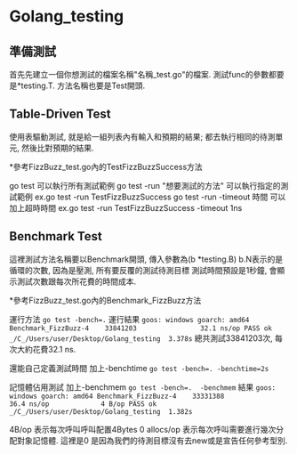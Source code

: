 # Golang_testing
## 準備測試
首先先建立一個你想測試的檔案名稱"名稱_test.go"的檔案.
測試func的參數都要是*testing.T.
方法名稱也要是Test開頭.

## Table-Driven Test
使用表驅動測試, 就是給一組列表內有輸入和預期的結果;
都去執行相同的待測單元, 然後比對預期的結果.

*參考FizzBuzz_test.go內的TestFizzBuzzSuccess方法

go test  可以執行所有測試範例
go test -run "想要測試的方法" 可以執行指定的測試範例
    ex.go test -run TestFizzBuzzSuccess
go test -run -timeout 時間  可以加上超時時間
    ex.go test -run TestFizzBuzzSuccess -timeout 1ns 

## Benchmark Test

這裡測試方法名稱要以Benchmark開頭, 傳入參數為(b *testing.B)
b.N表示的是循環的次數, 因為是壓測, 所有要反覆的測試待測目標
測試時間預設是1秒鐘, 會顯示測試次數跟每次所花費的時間成本.

*參考FizzBuzz_test.go內的Benchmark_FizzBuzz方法

運行方法 
`
go test -bench=.
`
運行結果
`
goos: windows
goarch: amd64
Benchmark_FizzBuzz-4    33841203                32.1 ns/op
PASS
ok      _/C_/Users/user/Desktop/Golang_testing  3.378s
`
總共測試33841203次, 每次大約花費32.1 ns.


還能自己定義測試時間
加上-benchtime
`
go test -bench=. -benchtime=2s
`

記憶體佔用測試
加上-benchmem
`
go test -bench=.  -benchmem
`
結果
`
goos: windows
goarch: amd64
Benchmark_FizzBuzz-4    33331388                36.4 ns/op             4 B/op
PASS
ok      _/C_/Users/user/Desktop/Golang_testing  1.382s
`

4B/op 表示每次呼叫呼叫配置4Bytes
0 allocs/op 表示每次呼叫需要進行幾次分配對象記憶體.
這裡是0 是因為我們的待測目標沒有去new或是宣告任何參考型別.
